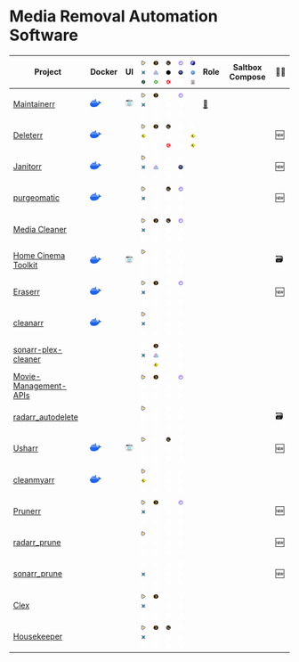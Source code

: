 # Media Removal Automation Software
| Project                                                                 | Docker                                 | UI                                     | <img src=assets/radarr.svg width="20"><img src=assets/sonarr.svg width="20"><img src=assets/lidarr.svg width="20">      | <img src=assets/plex.svg width="20"><img src=assets/jellyfin.svg width="20"><img src=assets/emby.svg width="20">         | <img src=assets/tautulli.svg width="20"><img src=assets/jellystat.svg width="20"><img src=assets/trakt.svg width="20"> | <img src=assets/overseerr.svg width="20"><img src=assets/jellyseerr.svg width="20"><img src=assets/blank.svg width="20"> | <img src=assets/rutorrent.svg width="20"><img src=assets/qbittorrent.svg width="20"><img src=assets/transmission.svg width="20"> | Role                                                                  | Saltbox Compose | 🏳‍⚧ |
|-------------------------------------------------------------------------|----------------------------------------|----------------------------------------|-------------------------------------------------------------------------------------------------------------------------|--------------------------------------------------------------------------------------------------------------------------|------------------------------------------------------------------------------------------------------------------------|--------------------------------------------------------------------------------------------------------------------------|----------------------------------------------------------------------------------------------------------------------------------|-----------------------------------------------------------------------|-----------------|------|
| [Maintainerr](https://github.com/jorenn92/Maintainerr)                  | <img src=assets/docker.svg width="20"> | <img src=assets/web-ui.svg width="20"> | <img src=assets/radarr.svg width="20"><img src=assets/sonarr.svg width="20"><img src=assets/blank.svg width="20">       | <img src=assets/plex.svg width="20"><img src=assets/blank.svg width="20"><img src=assets/blank.svg width="20">           | <img src=assets/blank.svg width="20"><img src=assets/blank.svg width="20"><img src=assets/blank.svg width="20">        | <img src=assets/overseerr.svg width="20"><img src=assets/blank.svg width="20"><img src=assets/blank.svg width="20">      |                                                                                                                                  | [🔗](https://github.com/saltyorg/Sandpit/tree/main/roles/maintainerr) |                 |      |
| [Deleterr](https://github.com/rfsbraz/deleterr)                         | <img src=assets/docker.svg width="20"> |                                        | <img src=assets/radarr.svg width="20"><img src=assets/construction.svg width="20"><img src=assets/blank.svg width="20"> | <img src=assets/plex.svg width="20"><img src=assets/blank.svg width="20"><img src=assets/blank.svg width="20">           | <img src=assets/tautulli.svg width="20"><img src=assets/blank.svg width="20"><img src=assets/trakt.svg width="20">     | <img src=assets/blank.svg width="20"><img src=assets/blank.svg width="20"><img src=assets/blank.svg width="20">          | <img src=assets/blank.svg width="20"><img src=assets/construction.svg width="20"><img src=assets/construction.svg width="20">    |                                                                       |                 | 🆕   |
| [Janitorr](https://github.com/Schaka/janitorr)                          | <img src=assets/docker.svg width="20"> |                                        | <img src=assets/radarr.svg width="20"><img src=assets/sonarr.svg width="20"><img src=assets/blank.svg width="20">       | <img src=assets/blank.svg width="20"><img src=assets/jellyfin.svg width="20"><img src=assets/blank.svg width="20">       | <img src=assets/blank.svg width="20"><img src=assets/blank.svg width="20"><img src=assets/blank.svg width="20">        | <img src=assets/blank.svg width="20"><img src=assets/jellyseerr.svg width="20"><img src=assets/blank.svg width="20">     |                                                                                                                                  |                                                                       |                 | 🆕   |
| [purgeomatic](https://github.com/ASK-ME-ABOUT-LOOM/purgeomatic)         | <img src=assets/docker.svg width="20"> |                                        | <img src=assets/radarr.svg width="20"><img src=assets/sonarr.svg width="20"><img src=assets/blank.svg width="20">       | <img src=assets/blank.svg width="20"><img src=assets/blank.svg width="20"><img src=assets/blank.svg width="20">          | <img src=assets/tautulli.svg width="20"><img src=assets/blank.svg width="20"><img src=assets/blank.svg width="20">     | <img src=assets/overseerr.svg width="20"><img src=assets/blank.svg width="20"><img src=assets/blank.svg width="20">      |                                                                                                                                  |                                                                       |                 | 🆕   |
| [Media Cleaner](https://github.com/Supergamer1337/media-cleaner)        |                                        |                                        | <img src=assets/radarr.svg width="20"><img src=assets/sonarr.svg width="20"><img src=assets/blank.svg width="20">       | <img src=assets/plex.svg width="20"><img src=assets/blank.svg width="20"><img src=assets/blank.svg width="20">           | <img src=assets/tautulli.svg width="20"><img src=assets/blank.svg width="20"><img src=assets/blank.svg width="20">     | <img src=assets/overseerr.svg width="20"><img src=assets/blank.svg width="20"><img src=assets/blank.svg width="20">      |                                                                                                                                  |                                                                       |                 |      |
| [Home Cinema Toolkit](https://github.com/luluhoc/home-cinema-toolkit)   | <img src=assets/docker.svg width="20"> | <img src=assets/web-ui.svg width="20"> | <img src=assets/radarr.svg width="20"><img src=assets/blank.svg width="20"><img src=assets/blank.svg width="20">        | <img src=assets/blank.svg width="20"><img src=assets/blank.svg width="20"><img src=assets/blank.svg width="20">          | <img src=assets/blank.svg width="20"><img src=assets/blank.svg width="20"><img src=assets/blank.svg width="20">        | <img src=assets/blank.svg width="20"><img src=assets/blank.svg width="20"><img src=assets/blank.svg width="20">          |                                                                                                                                  |                                                                       |                 | 🗃   |
| [Eraserr](https://github.com/everettsouthwick/Eraserr)                  | <img src=assets/docker.svg width="20"> |                                        | <img src=assets/radarr.svg width="20"><img src=assets/sonarr.svg width="20"><img src=assets/blank.svg width="20">       | <img src=assets/plex.svg width="20"><img src=assets/blank.svg width="20"><img src=assets/blank.svg width="20">           | <img src=assets/blank.svg width="20"><img src=assets/blank.svg width="20"><img src=assets/blank.svg width="20">        | <img src=assets/overseerr.svg width="20"><img src=assets/blank.svg width="20"><img src=assets/blank.svg width="20">      |                                                                                                                                  |                                                                       |                 | 🆕   |
| [cleanarr](https://github.com/hrenard/cleanarr)                         | <img src=assets/docker.svg width="20"> |                                        | <img src=assets/radarr.svg width="20"><img src=assets/sonarr.svg width="20"><img src=assets/blank.svg width="20">       | <img src=assets/blank.svg width="20"><img src=assets/blank.svg width="20"><img src=assets/blank.svg width="20">          | <img src=assets/blank.svg width="20"><img src=assets/blank.svg width="20"><img src=assets/blank.svg width="20">        | <img src=assets/blank.svg width="20"><img src=assets/blank.svg width="20"><img src=assets/blank.svg width="20">          |                                                                                                                                  |                                                                       |                 |      |
| [sonarr-plex-cleaner](https://github.com/antifuchs/sonarr-plex-cleaner) |                                        |                                        | <img src=assets/blank.svg width="20"><img src=assets/sonarr.svg width="20"><img src=assets/blank.svg width="20">        | <img src=assets/plex.svg width="20"><img src=assets/jellyfin.svg width="20"><img src=assets/construction.svg width="20"> | <img src=assets/blank.svg width="20"><img src=assets/blank.svg width="20"><img src=assets/blank.svg width="20">        | <img src=assets/blank.svg width="20"><img src=assets/blank.svg width="20"><img src=assets/blank.svg width="20">          |                                                                                                                                  |                                                                       |                 |      |
| [Movie-Management-APIs](https://github.com/Shadow229/Server-API-Calls)  |                                        |                                        | <img src=assets/radarr.svg width="20"><img src=assets/blank.svg width="20"><img src=assets/blank.svg width="20">        | <img src=assets/plex.svg width="20"><img src=assets/blank.svg width="20"><img src=assets/blank.svg width="20">           | <img src=assets/blank.svg width="20"><img src=assets/blank.svg width="20"><img src=assets/blank.svg width="20">        | <img src=assets/overseerr.svg width="20"><img src=assets/blank.svg width="20"><img src=assets/blank.svg width="20">      |                                                                                                                                  |                                                                       |                 |      |
| [radarr_autodelete](https://github.com/JCSynthTux/radarr_autodelete)    |                                        |                                        | <img src=assets/radarr.svg width="20"><img src=assets/blank.svg width="20"><img src=assets/blank.svg width="20">        | <img src=assets/blank.svg width="20"><img src=assets/blank.svg width="20"><img src=assets/blank.svg width="20">          | <img src=assets/blank.svg width="20"><img src=assets/blank.svg width="20"><img src=assets/blank.svg width="20">        | <img src=assets/blank.svg width="20"><img src=assets/blank.svg width="20"><img src=assets/blank.svg width="20">          |                                                                                                                                  |                                                                       |                 | 🗃   |
| [Usharr](https://github.com/nicholasodonnell/usharr)                    | <img src=assets/docker.svg width="20"> | <img src=assets/web-ui.svg width="20"> | <img src=assets/radarr.svg width="20"><img src=assets/blank.svg width="20"><img src=assets/blank.svg width="20">        | <img src=assets/blank.svg width="20"><img src=assets/blank.svg width="20"><img src=assets/blank.svg width="20">          | <img src=assets/tautulli.svg width="20"><img src=assets/blank.svg width="20"><img src=assets/blank.svg width="20">     | <img src=assets/blank.svg width="20"><img src=assets/blank.svg width="20"><img src=assets/blank.svg width="20">          |                                                                                                                                  |                                                                       |                 | 🆕   |
| [cleanmyarr](https://github.com/navilg/cleanmyarr)                      | <img src=assets/docker.svg width="20"> |                                        | <img src=assets/radarr.svg width="20"><img src=assets/construction.svg width="20"><img src=assets/blank.svg width="20"> | <img src=assets/blank.svg width="20"><img src=assets/blank.svg width="20"><img src=assets/blank.svg width="20">          | <img src=assets/blank.svg width="20"><img src=assets/blank.svg width="20"><img src=assets/blank.svg width="20">        | <img src=assets/blank.svg width="20"><img src=assets/blank.svg width="20"><img src=assets/blank.svg width="20">          |                                                                                                                                  |                                                                       |                 |      |
| [Prunerr](https://github.com/JakeLunn/prunerr)                          |                                        |                                        | <img src=assets/radarr.svg width="20"><img src=assets/sonarr.svg width="20"><img src=assets/blank.svg width="20">       | <img src=assets/plex.svg width="20"><img src=assets/blank.svg width="20"><img src=assets/blank.svg width="20">           | <img src=assets/blank.svg width="20"><img src=assets/blank.svg width="20"><img src=assets/blank.svg width="20">        | <img src=assets/overseerr.svg width="20"><img src=assets/blank.svg width="20"><img src=assets/blank.svg width="20">      |                                                                                                                                  |                                                                       |                 | 🆕   |
| [radarr_prune](https://github.com/marc0janssen/radarr_prune)            |                                        |                                        | <img src=assets/radarr.svg width="20"><img src=assets/blank.svg width="20"><img src=assets/blank.svg width="20">        | <img src=assets/blank.svg width="20"><img src=assets/blank.svg width="20"><img src=assets/blank.svg width="20">          | <img src=assets/blank.svg width="20"><img src=assets/blank.svg width="20"><img src=assets/blank.svg width="20">        | <img src=assets/blank.svg width="20"><img src=assets/blank.svg width="20"><img src=assets/blank.svg width="20">          |                                                                                                                                  |                                                                       |                 | 🆕   |
| [sonarr_prune](https://github.com/marc0janssen/sonarr_prune)            |                                        |                                        | <img src=assets/blank.svg width="20"><img src=assets/sonarr.svg width="20"><img src=assets/blank.svg width="20">        | <img src=assets/blank.svg width="20"><img src=assets/blank.svg width="20"><img src=assets/blank.svg width="20">          | <img src=assets/blank.svg width="20"><img src=assets/blank.svg width="20"><img src=assets/blank.svg width="20">        | <img src=assets/blank.svg width="20"><img src=assets/blank.svg width="20"><img src=assets/blank.svg width="20">          |                                                                                                                                  |                                                                       |                 | 🆕   |
| [Clex](https://github.com/NCRoxas/clex)                                 |                                        |                                        | <img src=assets/radarr.svg width="20"><img src=assets/sonarr.svg width="20"><img src=assets/blank.svg width="20">       | <img src=assets/plex.svg width="20"><img src=assets/blank.svg width="20"><img src=assets/blank.svg width="20">           | <img src=assets/blank.svg width="20"><img src=assets/blank.svg width="20"><img src=assets/blank.svg width="20">        | <img src=assets/blank.svg width="20"><img src=assets/blank.svg width="20"><img src=assets/blank.svg width="20">          |                                                                                                                                  |                                                                       |                 |      |
| [Housekeeper](https://github.com/mattburchett/Housekeeper)              |                                        |                                        | <img src=assets/radarr.svg width="20"><img src=assets/sonarr.svg width="20"><img src=assets/blank.svg width="20">       | <img src=assets/plex.svg width="20"><img src=assets/blank.svg width="20"><img src=assets/blank.svg width="20">           | <img src=assets/tautulli.svg width="20"><img src=assets/blank.svg width="20"><img src=assets/blank.svg width="20">     | <img src=assets/blank.svg width="20"><img src=assets/blank.svg width="20"><img src=assets/blank.svg width="20">          |                                                                                                                                  |                                                                       |                 |      |